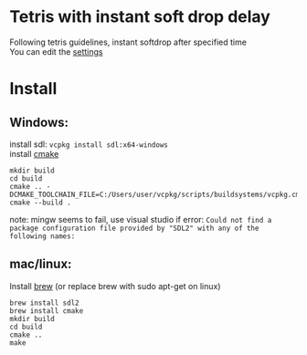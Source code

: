 # Tetris with instant soft drop delay
Following tetris guidelines, instant softdrop after specified time\
You can edit the [settings](config.h)
# Install

## Windows:
install sdl: `vcpkg install sdl:x64-windows`\
install [cmake](https://cmake.org/download/)
```
mkdir build
cd build
cmake .. -DCMAKE_TOOLCHAIN_FILE=C:/Users/user/vcpkg/scripts/buildsystems/vcpkg.cmake
cmake --build .
```
note: mingw seems to fail, use visual studio if error:
`Could not find a package configuration file provided by "SDL2" with any of the following names:`
## mac/linux:
Install [brew](https://brew.sh)
(or replace brew with sudo apt-get on linux)
```
brew install sdl2
brew install cmake
mkdir build
cd build
cmake ..
make
```



